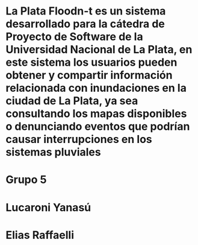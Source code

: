 # La Plata Floodn-t es un sistema desarrollado para la cátedra de Proyecto de Software de la Universidad Nacional de La Plata, en este sistema los usuarios pueden obtener y compartir información relacionada con inundaciones en la ciudad de La Plata, ya sea consultando los mapas disponibles o denunciando eventos que podrían causar interrupciones en los sistemas pluviales 


# Grupo 5
# Lucaroni Yanasú 
# Elias Raffaelli 

